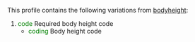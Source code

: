 This profile contains the following variations from [bodyheight](http://hl7.org/fhir/R4/bodyheight.html):

1. <span style='color:green'> code </span> Required body height code
   * <span style='color:green'> coding </span> Body height code